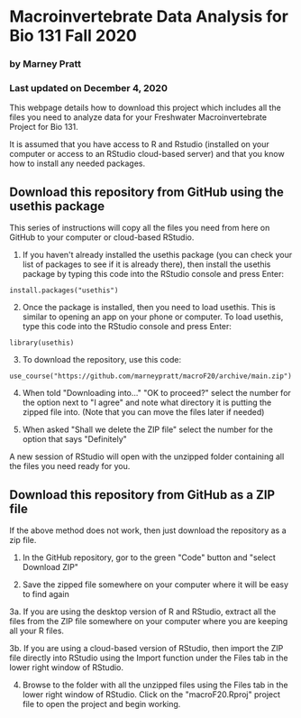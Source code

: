 # Macroinvertebrate Data Analysis for Bio 131 Fall 2020

### by Marney Pratt

### Last updated on December 4, 2020

This webpage details how to download this project which includes all the files you need to analyze data for your Freshwater Macroinvertebrate Project for Bio 131.

It is assumed that you have access to R and Rstudio (installed on your computer or access to an RStudio cloud-based server) and that you know how to install any needed packages.


## Download this repository from GitHub using the usethis package

This series of instructions will copy all the files you need from here on GitHub to your computer or cloud-based RStudio. 

1. If you haven't already installed the usethis package (you can check your list of packages to see if it is already there), then install the usethis package by typing this code into the RStudio console and press Enter:

`install.packages("usethis")`

2. Once the package is installed, then you need to load usethis. This is similar to opening an app on your phone or computer. To load usethis, type this code into the RStudio console and press Enter:

`library(usethis)`

3. To download the repository, use this code:

`use_course("https://github.com/marneypratt/macroF20/archive/main.zip")`


4. When told "Downloading into..." "OK to proceed?" select the number for the option next to "I agree" and note what directory it is putting the zipped file into. (Note that you can move the files later if needed)

5. When asked "Shall we delete the ZIP file" select the number for the option that says "Definitely"

A new session of RStudio will open with the unzipped folder containing all the files you need ready for you.

## Download this repository from GitHub as a ZIP file

If the above method does not work, then just download the repository as a zip file.  

1. In the GitHub repository, gor to the green "Code" button and "select Download ZIP"

2. Save the zipped file somewhere on your computer where it will be easy to find again

3a. If you are using the desktop version of R and RStudio, extract all the files from the ZIP file somewhere on your computer where you are keeping all your R files.  

3b. If you are using a cloud-based version of RStudio, then import the ZIP file directly into RStudio using the Import function under the Files tab in the lower right window of RStudio.

4. Browse to the folder with all the unzipped files using the Files tab in the lower right window of RStudio. Click on the "macroF20.Rproj" project file to open the project and begin working.

